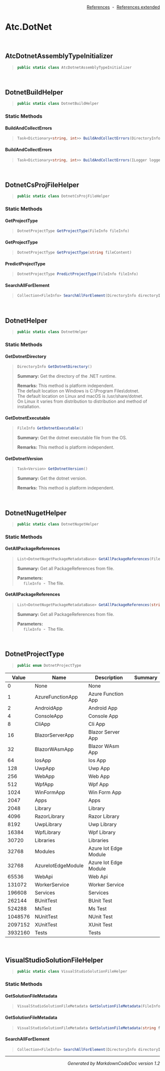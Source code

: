 <div style='text-align: right'>

[References](Index.md)&nbsp;&nbsp;-&nbsp;&nbsp;[References extended](IndexExtended.md)
</div>

# Atc.DotNet

<br />

## AtcDotnetAssemblyTypeInitializer

>```csharp
>public static class AtcDotnetAssemblyTypeInitializer
>```


<br />

## DotnetBuildHelper

>```csharp
>public static class DotnetBuildHelper
>```

### Static Methods

#### BuildAndCollectErrors
>```csharp
>Task<Dictionary<string, int>> BuildAndCollectErrors(DirectoryInfo rootPath, int? runNumber = null, FileInfo buildFile = null, bool useNugetRestore = True, bool useConfigurationReleaseMode = True, int timeoutInSec = 1200, string logPrefix = , CancellationToken cancellationToken = null)
>```
#### BuildAndCollectErrors
>```csharp
>Task<Dictionary<string, int>> BuildAndCollectErrors(ILogger logger, DirectoryInfo rootPath, int? runNumber = null, FileInfo buildFile = null, bool useNugetRestore = True, bool useConfigurationReleaseMode = True, int timeoutInSec = 1200, string logPrefix = , CancellationToken cancellationToken = null)
>```

<br />

## DotnetCsProjFileHelper

>```csharp
>public static class DotnetCsProjFileHelper
>```

### Static Methods

#### GetProjectType
>```csharp
>DotnetProjectType GetProjectType(FileInfo fileInfo)
>```
#### GetProjectType
>```csharp
>DotnetProjectType GetProjectType(string fileContent)
>```
#### PredictProjectType
>```csharp
>DotnetProjectType PredictProjectType(FileInfo fileInfo)
>```
#### SearchAllForElement
>```csharp
>Collection<FileInfo> SearchAllForElement(DirectoryInfo directoryInfo, SearchOption searchOption = AllDirectories)
>```

<br />

## DotnetHelper

>```csharp
>public static class DotnetHelper
>```

### Static Methods

#### GetDotnetDirectory
>```csharp
>DirectoryInfo GetDotnetDirectory()
>```
><b>Summary:</b> Get the directory of the .NET runtime.
>
><b>Remarks:</b> This method is platform independent.<br>The default location on Windows is C:\Program Files\dotnet.<br>The default location on Linux and macOS is /usr/share/dotnet.<br>On Linux it varies from distribution to distribution and method of installation.
#### GetDotnetExecutable
>```csharp
>FileInfo GetDotnetExecutable()
>```
><b>Summary:</b> Get the dotnet executable file from the OS.
>
><b>Remarks:</b> This method is platform independent.
#### GetDotnetVersion
>```csharp
>Task<Version> GetDotnetVersion()
>```
><b>Summary:</b> Get the dotnet version.
>
><b>Remarks:</b> This method is platform independent.

<br />

## DotnetNugetHelper

>```csharp
>public static class DotnetNugetHelper
>```

### Static Methods

#### GetAllPackageReferences
>```csharp
>List<DotnetNugetPackageMetadataBase> GetAllPackageReferences(FileInfo fileInfo)
>```
><b>Summary:</b> Get all PackageReferences from file.
>
><b>Parameters:</b><br>
>&nbsp;&nbsp;&nbsp;&nbsp;&nbsp;`fileInfo`&nbsp;&nbsp;-&nbsp;&nbsp;The file.<br />
#### GetAllPackageReferences
>```csharp
>List<DotnetNugetPackageMetadataBase> GetAllPackageReferences(string fileContent)
>```
><b>Summary:</b> Get all PackageReferences from file.
>
><b>Parameters:</b><br>
>&nbsp;&nbsp;&nbsp;&nbsp;&nbsp;`fileInfo`&nbsp;&nbsp;-&nbsp;&nbsp;The file.<br />

<br />

## DotnetProjectType

>```csharp
>public enum DotnetProjectType
>```


| Value | Name | Description | Summary | 
| --- | --- | --- | --- | 
| 0 | None | None |  | 
| 1 | AzureFunctionApp | Azure Function App |  | 
| 2 | AndroidApp | Android App |  | 
| 4 | ConsoleApp | Console App |  | 
| 8 | CliApp | Cli App |  | 
| 16 | BlazorServerApp | Blazor Server App |  | 
| 32 | BlazorWAsmApp | Blazor WAsm App |  | 
| 64 | IosApp | Ios App |  | 
| 128 | UwpApp | Uwp App |  | 
| 256 | WebApp | Web App |  | 
| 512 | WpfApp | Wpf App |  | 
| 1024 | WinFormApp | Win Form App |  | 
| 2047 | Apps | Apps |  | 
| 2048 | Library | Library |  | 
| 4096 | RazorLibrary | Razor Library |  | 
| 8192 | UwpLibrary | Uwp Library |  | 
| 16384 | WpfLibrary | Wpf Library |  | 
| 30720 | Libraries | Libraries |  | 
| 32768 | Modules | Azure Iot Edge Module |  | 
| 32768 | AzureIotEdgeModule | Azure Iot Edge Module |  | 
| 65536 | WebApi | Web Api |  | 
| 131072 | WorkerService | Worker Service |  | 
| 196608 | Services | Services |  | 
| 262144 | BUnitTest | BUnit Test |  | 
| 524288 | MsTest | Ms Test |  | 
| 1048576 | NUnitTest | NUnit Test |  | 
| 2097152 | XUnitTest | XUnit Test |  | 
| 3932160 | Tests | Tests |  | 



<br />

## VisualStudioSolutionFileHelper

>```csharp
>public static class VisualStudioSolutionFileHelper
>```

### Static Methods

#### GetSolutionFileMetadata
>```csharp
>VisualStudioSolutionFileMetadata GetSolutionFileMetadata(FileInfo fileInfo)
>```
#### GetSolutionFileMetadata
>```csharp
>VisualStudioSolutionFileMetadata GetSolutionFileMetadata(string fileContent)
>```
#### SearchAllForElement
>```csharp
>Collection<FileInfo> SearchAllForElement(DirectoryInfo directoryInfo, SearchOption searchOption = AllDirectories)
>```
<hr /><div style='text-align: right'><i>Generated by MarkdownCodeDoc version 1.2</i></div>
